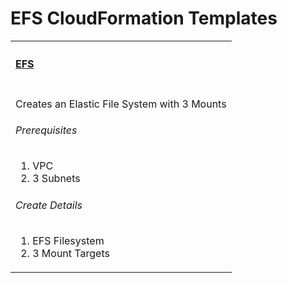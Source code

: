 # EFS CloudFormation Templates
<table width="100%">
    <tr>
        <th align="left" colspan="2"><h4><a href="https://github.com/kkpkishan/aws-efs-cloudformation-templates/blob/master/efs.yml">EFS</a></h4></th>
    </tr>
    <tr>
        <td width="100%" valign="top">
            <p>Creates an Elastic File System with 3 Mounts</p>
            <h6>Prerequisites</h6>
            <ol>
             <li>VPC</li>
             <li>3 Subnets</li>
            </ol>
            <h6>Create Details</h6>
            <ol>
             <li>EFS Filesystem</li>
             <li>3 Mount Targets</li>
            </ol>
</table>
